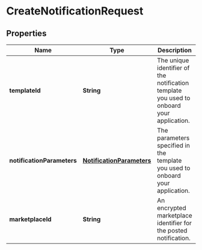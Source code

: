 
# CreateNotificationRequest

## Properties
Name | Type | Description | Notes
------------ | ------------- | ------------- | -------------
**templateId** | **String** | The unique identifier of the notification template you used to onboard your application. | 
**notificationParameters** | [**NotificationParameters**](NotificationParameters.md) | The parameters specified in the template you used to onboard your application. | 
**marketplaceId** | **String** | An encrypted marketplace identifier for the posted notification. |  [optional]



